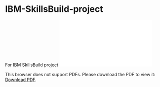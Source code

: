# IBM-SkillsBuild-project
For IBM SkillsBuild project
<object data="Sample-q&a-for-training.pdf" type="application/pdf" width="700px" height="500px">
    <embed src="Sample-q&a-for-training.pdf" type="application/pdf">
    <p>This browser does not support PDFs. Please download the PDF to view it: <a href="Sample-q&a-for-training.pdf">Download PDF</a>.</p>
</object>
